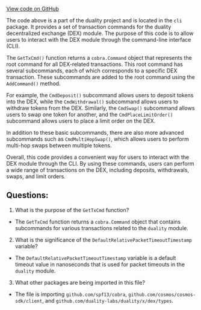 [View code on GitHub](https://github.com/duality-labs/duality/dex/client/cli/tx.go)

The code above is a part of the duality project and is located in the `cli` package. It provides a set of transaction commands for the duality decentralized exchange (DEX) module. The purpose of this code is to allow users to interact with the DEX module through the command-line interface (CLI).

The `GetTxCmd()` function returns a `cobra.Command` object that represents the root command for all DEX-related transactions. This root command has several subcommands, each of which corresponds to a specific DEX transaction. These subcommands are added to the root command using the `AddCommand()` method.

For example, the `CmdDeposit()` subcommand allows users to deposit tokens into the DEX, while the `CmdWithdrawal()` subcommand allows users to withdraw tokens from the DEX. Similarly, the `CmdSwap()` subcommand allows users to swap one token for another, and the `CmdPlaceLimitOrder()` subcommand allows users to place a limit order on the DEX.

In addition to these basic subcommands, there are also more advanced subcommands such as `CmdMultiHopSwap()`, which allows users to perform multi-hop swaps between multiple tokens.

Overall, this code provides a convenient way for users to interact with the DEX module through the CLI. By using these commands, users can perform a wide range of transactions on the DEX, including deposits, withdrawals, swaps, and limit orders.
## Questions: 
 1. What is the purpose of the `GetTxCmd` function?
- The `GetTxCmd` function returns a `cobra.Command` object that contains subcommands for various transactions related to the `duality` module.

2. What is the significance of the `DefaultRelativePacketTimeoutTimestamp` variable?
- The `DefaultRelativePacketTimeoutTimestamp` variable is a default timeout value in nanoseconds that is used for packet timeouts in the `duality` module.

3. What other packages are being imported in this file?
- The file is importing `github.com/spf13/cobra`, `github.com/cosmos/cosmos-sdk/client`, and `github.com/duality-labs/duality/x/dex/types`.